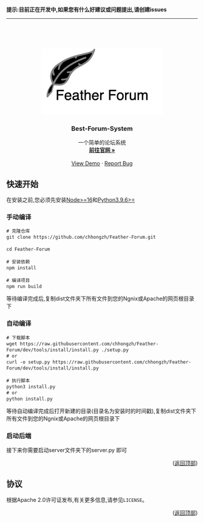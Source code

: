 **提示:目前正在开发中,如果您有什么好建议或问题提出,请创建issues**

--------

<br />
<br />

<a name="readme-top"></a>


<br />
<div align="center">
  <a href="https://github.com/chhongzh/Feather-Forum">
    <img src="images/FeatherForum.png" alt="Logo">
  </a>
  <h3 align="center">Best-Forum-System</h3>

  <p align="center">
    一个简单的论坛系统
    <br />
    <a href="https://github.com/chhongzh/Feather-Forum"><strong>前往官网 »</strong></a>
    <br />
    <br />
    <a href="https://github.com/chhongzh/Feather-Forum">View Demo</a>
    ·
    <a href="https://github.com/chhongzh/Feather-Forum/issues">Report Bug</a>
  </p>

</div>


## 快速开始

在安装之前,您必须先安装[Node>=16](https://nodejs.org/zh-cn/download/current/)和[Python3.9.6>=](https://www.python.org/downloads/)

### 手动编译

```shell
# 克隆仓库
git clone https://github.com/chhongzh/Feather-Forum.git

cd Feather-Forum

# 安装依赖
npm install

# 编译项目
npm run build
```

等待编译完成后,复制dist文件夹下所有文件到您的Ngnix或Apache的网页根目录下

### 自动编译

```shell
# 下载脚本
wget https://raw.githubusercontent.com/chhongzh/Feather-Forum/dev/tools/install/install.py ./setup.py
# or
curl -o setup.py https://raw.githubusercontent.com/chhongzh/Feather-Forum/dev/tools/install/install.py

# 执行脚本
python3 install.py
# or
python install.py
```

等待自动编译完成后打开新建的目录(目录名为安装时的时间戳),复制dist文件夹下所有文件到您的Ngnix或Apache的网页根目录下

### 启动后端

接下来你需要启动server文件夹下的server.py 即可

<p align="right">(<a href="#readme-top">返回顶部</a>)</p>

## 协议

根据Apache 2.0许可证发布,有关更多信息,请参见`LICENSE`。

<p align="right">(<a href="#readme-top">返回顶部</a>)</p>

